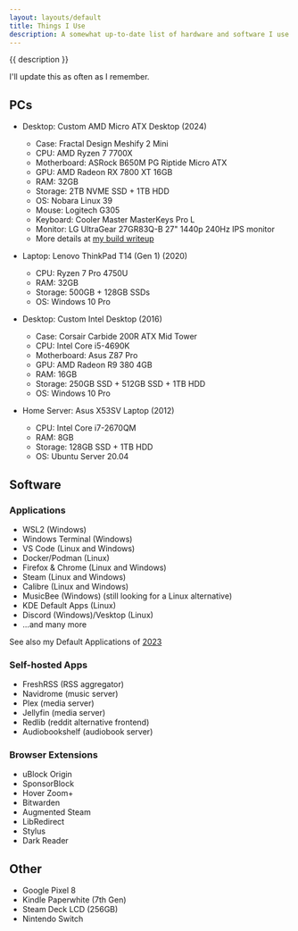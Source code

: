 ```yaml
---
layout: layouts/default
title: Things I Use
description: A somewhat up-to-date list of hardware and software I use. Inspired by many others' personal websites.
---
```


{{ description }}

I'll update this as often as I remember.

## PCs

* Desktop: Custom AMD Micro ATX Desktop (2024)
  * Case: Fractal Design Meshify 2 Mini
  * CPU: AMD Ryzen 7 7700X
  * Motherboard: ASRock B650M PG Riptide Micro ATX
  * GPU: AMD Radeon RX 7800 XT 16GB
  * RAM: 32GB
  * Storage: 2TB NVME SSD + 1TB HDD
  * OS: Nobara Linux 39
  * Mouse: Logitech G305
  * Keyboard: Cooler Master MasterKeys Pro L
  * Monitor: LG UltraGear 27GR83Q-B 27" 1440p 240Hz IPS monitor
  * More details at [my build writeup](/posts/2024/pc-build-2024)

* Laptop: Lenovo ThinkPad T14 (Gen 1) (2020)
  * CPU: Ryzen 7 Pro 4750U
  * RAM: 32GB
  * Storage: 500GB + 128GB SSDs
  * OS: Windows 10 Pro

* Desktop: Custom Intel Desktop (2016)
  * Case: Corsair Carbide 200R ATX Mid Tower
  * CPU: Intel Core i5-4690K
  * Motherboard: Asus Z87 Pro
  * GPU: AMD Radeon R9 380 4GB
  * RAM: 16GB
  * Storage: 250GB SSD + 512GB SSD + 1TB HDD
  * OS: Windows 10 Pro

* Home Server: Asus X53SV Laptop (2012)
  * CPU: Intel Core i7-2670QM
  * RAM: 8GB
  * Storage: 128GB SSD + 1TB HDD
  * OS: Ubuntu Server 20.04


## Software

### Applications
* WSL2 (Windows)
* Windows Terminal (Windows)
* VS Code (Linux and Windows)
* Docker/Podman (Linux)
* Firefox & Chrome (Linux and Windows)
* Steam (Linux and Windows)
* Calibre (Linux and Windows)
* MusicBee (Windows) (still looking for a Linux alternative)
* KDE Default Apps (Linux)
* Discord (Windows)/Vesktop (Linux)
* ...and many more

See also my Default Applications of [2023](/posts/app-defaults-2023)

### Self-hosted Apps
* FreshRSS (RSS aggregator)
* Navidrome (music server)
* Plex (media server)
* Jellyfin (media server)
* Redlib (reddit alternative frontend)
* Audiobookshelf (audiobook server)

### Browser Extensions
* uBlock Origin
* SponsorBlock
* Hover Zoom+
* Bitwarden
* Augmented Steam
* LibRedirect
* Stylus
* Dark Reader

## Other
* Google Pixel 8
* Kindle Paperwhite (7th Gen)
* Steam Deck LCD (256GB)
* Nintendo Switch
